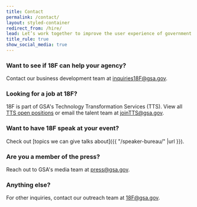 ```yaml
---
title: Contact
permalink: /contact/
layout: styled-container
redirect_from: /hire/
lead: Let’s work together to improve the user experience of government.
title_rule: true
show_social_media: true
---
```

### Want to see if 18F can help your agency?
Contact our business development team at [inquiries18F@gsa.gov](mailto:inquiries18F@gsa.gov).

### Looking for a job at 18F?
18F is part of GSA's Technology Transformation Services (TTS). View all [TTS open positions](https://join.tts.gsa.gov/) or email the talent team at [joinTTS@gsa.gov](mailto:joinTTS@gsa.gov).

### Want to have 18F speak at your event?
Check out [topics we can give talks about]({{ "/speaker-bureau/" |url }}).

### Are you a member of the press?
Reach out to GSA's media team at [press@gsa.gov](mailto:press@gsa.gov).

### Anything else?
For other inquiries, contact our outreach team at [18F@gsa.gov](mailto:18F@gsa.gov).
